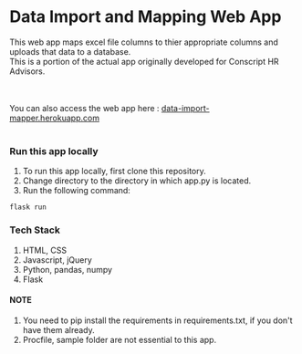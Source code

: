 # Data Import and Mapping Web App
This web app maps excel file columns to thier appropriate columns and uploads that data to a database.<br>
This is a portion of the actual app originally developed for Conscript HR Advisors.

<br><br>
You can also access the web app here : <a href = 'http://data-import-mapper.herokuapp.com'>data-import-mapper.herokuapp.com</a>
<br>
<br>
### Run this app locally
1. To run this app locally, first clone this repository.<br>
2. Change directory to the directory in which app.py is located.<br>
3. Run the following command:

```
flask run
```

### Tech Stack
1. HTML, CSS
2. Javascript, jQuery
3. Python, pandas, numpy
4. Flask

#### NOTE
1. You need to pip install the requirements in requirements.txt, if you don't have them already.
2. Procfile, sample folder are not essential to this app.
